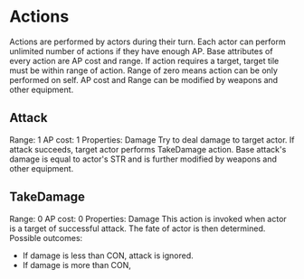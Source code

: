 # Actions

Actions are performed by actors during their turn. Each actor can perform unlimited number of actions if they have enough AP. Base attributes of every action are AP cost and range. If action requires a target, target tile must be within range of action. Range of zero means action can be only performed on self.
AP cost and Range can be modified by weapons and other equipment.

## Attack
Range: 1
AP cost: 1
Properties: Damage
Try to deal damage to target actor. If attack succeeds, target actor performs TakeDamage action.
Base attack's damage is equal to actor's STR and is further modified by weapons and other equipment.

## TakeDamage
Range: 0
AP cost: 0
Properties: Damage
This action is invoked when actor is a target of successful attack. The fate of actor is then determined.
Possible outcomes:
* If damage is less than CON, attack is ignored.
* If damage is more than CON, 

##

